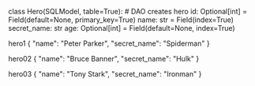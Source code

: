 class Hero(SQLModel, table=True):  # DAO creates hero
    id: Optional[int] = Field(default=None, primary_key=True)
    name: str = Field(index=True)
    secret_name: str
    age: Optional[int] = Field(default=None, index=True)

hero1
{
    "name": "Peter Parker",
    "secret_name": "Spiderman"
}

hero02
{
    "name": "Bruce Banner",
    "secret_name": "Hulk"
}

hero03
{
    "name": "Tony Stark",
    "secret_name": "Ironman"
}